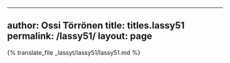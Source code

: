 
---
author: Ossi Törrönen
title: titles.lassy51
permalink: /lassy51/
layout: page
---
{% translate_file _lassyt/lassy51/lassy51.md %}